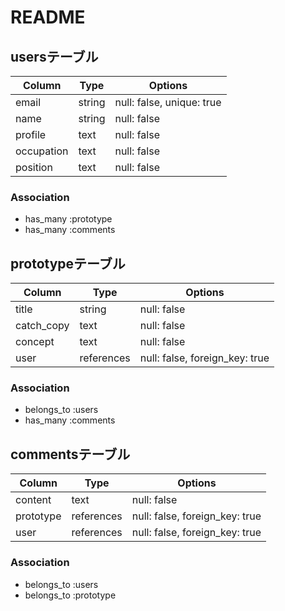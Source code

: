 # README

## usersテーブル

| Column                | Type       | Options                        |
| --------------------- | ---------- | ------------------------------ |
| email                 | string     | null: false, unique: true      |
| name                  | string     | null: false                    |
| profile               | text       | null: false                    |
| occupation            | text       | null: false                    |
| position              | text       | null: false                    |

### Association
- has_many  :prototype
- has_many  :comments


## prototypeテーブル

| Column                | Type       | Options                        |
| --------------------- | ---------- | ------------------------------ |
| title                 | string     | null: false                    |
| catch_copy            | text       | null: false                    |
| concept               | text       | null: false                    |
| user                  | references | null: false, foreign_key: true |

### Association
- belongs_to :users
- has_many :comments


## commentsテーブル

| Column      | Type       | Options                        |
| ----------- | ---------- | ------------------------------ |
| content     | text       | null: false                    |
| prototype   | references | null: false, foreign_key: true |
| user        | references | null: false, foreign_key: true |

### Association
- belongs_to :users
- belongs_to :prototype